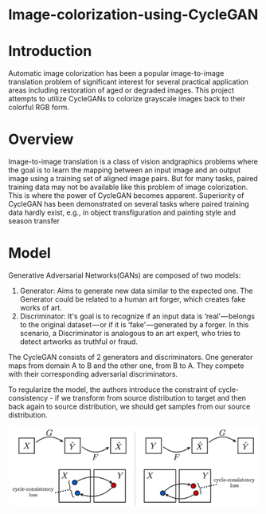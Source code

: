 # Image-colorization-using-CycleGAN

# Introduction

Automatic image colorization has been a popular image-to-image translation problem of significant interest for several practical application areas including restoration of aged or degraded images. This project attempts to utilize CycleGANs to colorize grayscale images back to their colorful RGB form.

# Overview

Image-to-image  translation  is  a  class  of  vision  andgraphics problems where the goal is to learn the mapping
between an input image and an output image using a training set of aligned image pairs. But for many tasks, paired training data may not be available like this problem of image colorization. This is where the power of CycleGAN becomes apparent. Superiority of CycleGAN has been demonstrated on several tasks where paired training data hardly exist, e.g., in object transfiguration and painting style and season transfer

# Model

Generative Adversarial Networks(GANs) are composed of two models:
1. Generator: Aims to generate new data similar to the expected one. The Generator could be related to a human art forger, which creates fake works of art.
2. Discriminator: It's goal is to recognize if an input data is ‘real’ — belongs to the original dataset — or if it is ‘fake’ — generated by a forger. In this scenario, a Discriminator is analogous to  an art expert, who tries to detect artworks as truthful or fraud.

The CycleGAN consists of 2 generators and discriminators. One generator maps from domain A to B and the other one, from B to A.
They compete with their corresponding adversarial discriminators.


To regularize the model, the authors introduce the constraint of cycle-consistency - if we transform from source distribution to target and then back again to source distribution, we should get samples from our source distribution.

![](images/CycleLoss.png)
